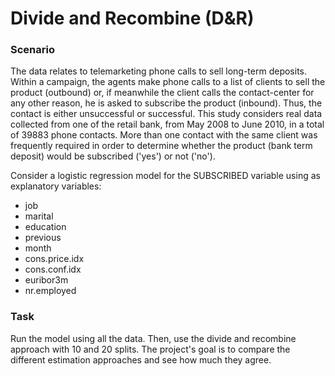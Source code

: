 # Divide and Recombine (D&R)

### Scenario
The data relates to telemarketing phone calls to sell long-term deposits. Within a campaign, the agents make phone calls to a list of clients to sell the product (outbound) or, if meanwhile the client calls the contact-center for any other reason, he is asked to subscribe the product (inbound). Thus, the contact is either unsuccessful or successful.
This study considers real data collected from one of the retail bank, from May 2008 to June 2010, in a total of 39883 phone contacts. More than one contact with the same client was frequently required in order to determine whether the product (bank term deposit) would be subscribed ('yes') or not ('no').

Consider a logistic regression model for the SUBSCRIBED variable using as explanatory variables:
* job
* marital
* education
* previous
* month
* cons.price.idx
* cons.conf.idx
* euribor3m
* nr.employed

### Task
Run the model using all the data. Then, use the divide and recombine approach with 10 and 20 splits. The project's goal is to compare the different estimation approaches and see how much they agree.
